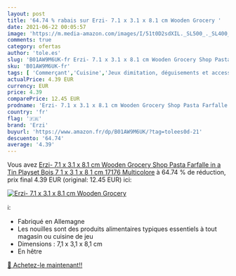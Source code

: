```yaml
---
layout: post
title: '64.74 % rabais sur Erzi- 7.1 x 3.1 x 8.1 cm Wooden Grocery '
date: 2021-06-22 00:05:57
image: 'https://m.media-amazon.com/images/I/51t0D2sdXIL._SL500_._SL400_.jpg'
comments: true
category: ofertas
author: 'tole.es'
slug: 'B01AW9M6UK-fr Erzi- 7.1 x 3.1 x 8.1 cm Wooden Grocery Shop Pasta...'
sku: 'B01AW9M6UK-fr'
tags: [ 'Commerçant','Cuisine','Jeux dimitation, déguisements et accessoires','Jeux et Jouets','Jeux et jouets','erzi', ]
actualPrice: 4.39 EUR
currency: EUR
price: 4.39
comparePrice: 12.45 EUR
prodname: 'Erzi- 7.1 x 3.1 x 8.1 cm Wooden Grocery Shop Pasta Farfalle in a Tin Playset Bois 7 1 x 3 1 x 8 1 cm  17176  Multicolore'
country: 'fr'
flag: '🇫🇷'
brand: 'Erzi'
buyurl: 'https://www.amazon.fr/dp/B01AW9M6UK/?tag=tolees0d-21'
descuento: '64.74'
average: '4.39'
---
```


Vous avez [Erzi- 7.1 x 3.1 x 8.1 cm Wooden Grocery Shop Pasta Farfalle in a Tin Playset Bois 7 1 x 3 1 x 8 1 cm  17176  Multicolore](https://www.amazon.fr/dp/B01AW9M6UK/?tag=tolees0d-21)  à  64.74 % de réduction, prix final  4.39 EUR (original: 12.45 EUR) ici:

[![Erzi- 7.1 x 3.1 x 8.1 cm Wooden Grocery ](https://m.media-amazon.com/images/I/51t0D2sdXIL._SL500_._SL400_.jpg)](https://www.amazon.fr/dp/B01AW9M6UK/?tag=tolees0d-21)

ℹ️:

- Fabriqué en Allemagne
- Les nouilles sont des produits alimentaires typiques essentiels à tout magasin ou cuisine de jeu
- Dimensions : 7,1 x 3,1 x 8,1 cm
- En hêtre

[🛒 Achetez-le maintenant!!](https://www.amazon.fr/dp/B01AW9M6UK/?tag=tolees0d-21)
